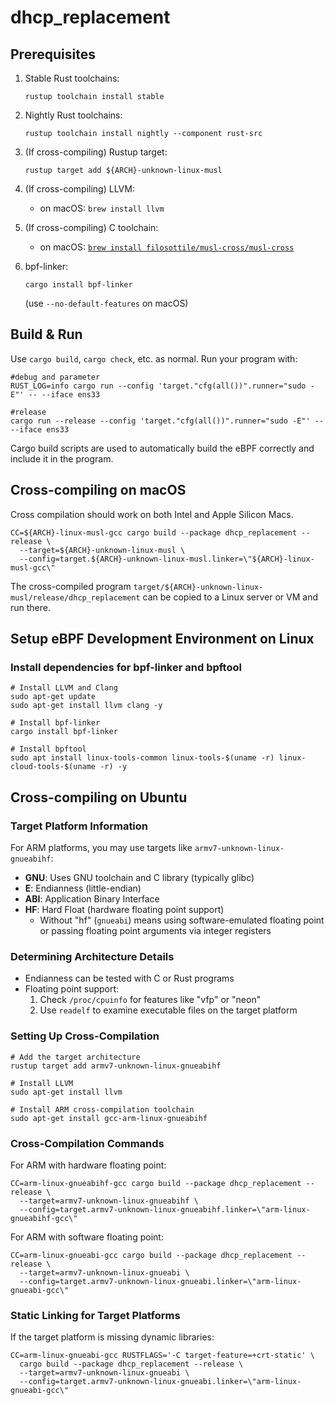 # dhcp_replacement

## Prerequisites

1. Stable Rust toolchains: 
   ```
   rustup toolchain install stable
   ```

2. Nightly Rust toolchains: 
   ```
   rustup toolchain install nightly --component rust-src
   ```

3. (If cross-compiling) Rustup target:
   ```
   rustup target add ${ARCH}-unknown-linux-musl
   ```

4. (If cross-compiling) LLVM: 
   - on macOS: `brew install llvm`

5. (If cross-compiling) C toolchain:
   - on macOS: [`brew install filosottile/musl-cross/musl-cross`](https://github.com/FiloSottile/homebrew-musl-cross)

6. bpf-linker: 
   ```
   cargo install bpf-linker
   ```
   (use `--no-default-features` on macOS)

## Build & Run

Use `cargo build`, `cargo check`, etc. as normal. Run your program with:

```shell
#debug and parameter
RUST_LOG=info cargo run --config 'target."cfg(all())".runner="sudo -E"' -- --iface ens33

#release
cargo run --release --config 'target."cfg(all())".runner="sudo -E"' -- --iface ens33
```

Cargo build scripts are used to automatically build the eBPF correctly and include it in the program.

## Cross-compiling on macOS

Cross compilation should work on both Intel and Apple Silicon Macs.

```shell
CC=${ARCH}-linux-musl-gcc cargo build --package dhcp_replacement --release \
  --target=${ARCH}-unknown-linux-musl \
  --config=target.${ARCH}-unknown-linux-musl.linker=\"${ARCH}-linux-musl-gcc\"
```

The cross-compiled program `target/${ARCH}-unknown-linux-musl/release/dhcp_replacement` can be copied to a Linux server or VM and run there.

## Setup eBPF Development Environment on Linux

### Install dependencies for bpf-linker and bpftool

```shell
# Install LLVM and Clang
sudo apt-get update
sudo apt-get install llvm clang -y

# Install bpf-linker
cargo install bpf-linker

# Install bpftool
sudo apt install linux-tools-common linux-tools-$(uname -r) linux-cloud-tools-$(uname -r) -y
```

## Cross-compiling on Ubuntu

### Target Platform Information

For ARM platforms, you may use targets like `armv7-unknown-linux-gnueabihf`:

- **GNU**: Uses GNU toolchain and C library (typically glibc)
- **E**: Endianness (little-endian)
- **ABI**: Application Binary Interface
- **HF**: Hard Float (hardware floating point support)
  - Without "hf" (`gnueabi`) means using software-emulated floating point or passing floating point arguments via integer registers

### Determining Architecture Details

- Endianness can be tested with C or Rust programs
- Floating point support:
  1. Check `/proc/cpuinfo` for features like "vfp" or "neon"
  2. Use `readelf` to examine executable files on the target platform

### Setting Up Cross-Compilation

```shell
# Add the target architecture
rustup target add armv7-unknown-linux-gnueabihf

# Install LLVM
sudo apt-get install llvm

# Install ARM cross-compilation toolchain
sudo apt-get install gcc-arm-linux-gnueabihf
```

### Cross-Compilation Commands

For ARM with hardware floating point:
```shell
CC=arm-linux-gnueabihf-gcc cargo build --package dhcp_replacement --release \
  --target=armv7-unknown-linux-gnueabihf \
  --config=target.armv7-unknown-linux-gnueabihf.linker=\"arm-linux-gnueabihf-gcc\"
```

For ARM with software floating point:
```shell
CC=arm-linux-gnueabi-gcc cargo build --package dhcp_replacement --release \
  --target=armv7-unknown-linux-gnueabi \
  --config=target.armv7-unknown-linux-gnueabi.linker=\"arm-linux-gnueabi-gcc\"
```

### Static Linking for Target Platforms

If the target platform is missing dynamic libraries:
```shell
CC=arm-linux-gnueabi-gcc RUSTFLAGS='-C target-feature=+crt-static' \
  cargo build --package dhcp_replacement --release \
  --target=armv7-unknown-linux-gnueabi \
  --config=target.armv7-unknown-linux-gnueabi.linker=\"arm-linux-gnueabi-gcc\"
```
